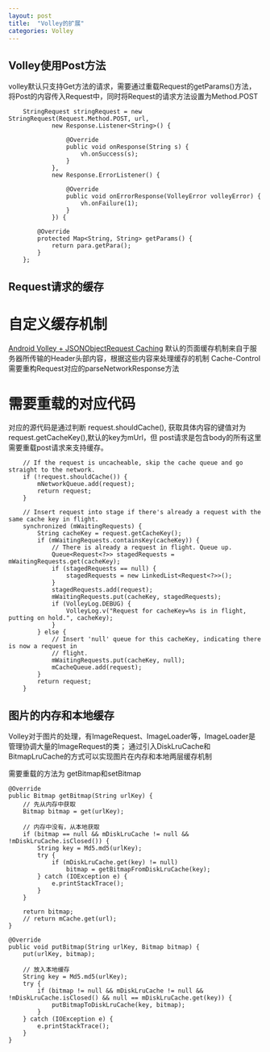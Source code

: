 ```yaml
---
layout: post
title:  "Volley的扩展"
categories: Volley
---
```


## Volley使用Post方法 ##

volley默认只支持Get方法的请求，需要通过重载Request的getParams()方法，将Post的内容传入Request中，同时将Request的请求方法设置为Method.POST

        StringRequest stringRequest = new StringRequest(Request.Method.POST, url,
                new Response.Listener<String>() {

                    @Override
                    public void onResponse(String s) {
                        vh.onSuccess(s);
                    }
                },
                new Response.ErrorListener() {

                    @Override
                    public void onErrorResponse(VolleyError volleyError) {
                        vh.onFailure(1);
                    }
                }) {

            @Override
            protected Map<String, String> getParams() {
                return para.getPara();
            }
        };

## Request请求的缓存 ##

# 自定义缓存机制 #

[Android Volley + JSONObjectRequest Caching](http://stackoverflow.com/questions/16781244/android-volley-jsonobjectrequest-caching)
默认的页面缓存机制来自于服务器所传输的Header头部内容，根据这些内容来处理缓存的机制 Cache-Control
需要重构Request对应的parseNetworkResponse方法

# 需要重载的对应代码 #

对应的源代码是通过判断 request.shouldCache(), 获取具体内容的键值对为 request.getCacheKey(),默认的key为mUrl，但
post请求是包含body的所有这里需要重载post请求来支持缓存。


        // If the request is uncacheable, skip the cache queue and go straight to the network.
        if (!request.shouldCache()) {
            mNetworkQueue.add(request);
            return request;
        }

        // Insert request into stage if there's already a request with the same cache key in flight.
        synchronized (mWaitingRequests) {
            String cacheKey = request.getCacheKey();
            if (mWaitingRequests.containsKey(cacheKey)) {
                // There is already a request in flight. Queue up.
                Queue<Request<?>> stagedRequests = mWaitingRequests.get(cacheKey);
                if (stagedRequests == null) {
                    stagedRequests = new LinkedList<Request<?>>();
                }
                stagedRequests.add(request);
                mWaitingRequests.put(cacheKey, stagedRequests);
                if (VolleyLog.DEBUG) {
                    VolleyLog.v("Request for cacheKey=%s is in flight, putting on hold.", cacheKey);
                }
            } else {
                // Insert 'null' queue for this cacheKey, indicating there is now a request in
                // flight.
                mWaitingRequests.put(cacheKey, null);
                mCacheQueue.add(request);
            }
            return request;
        }

## 图片的内存和本地缓存 ##

Volley对于图片的处理，有ImageRequest、ImageLoader等，ImageLoader是管理协调大量的ImageRequest的类；
通过引入DiskLruCache和BitmapLruCache的方式可以实现图片在内存和本地两层缓存机制

需要重载的方法为 getBitmap和setBitmap

    @Override
    public Bitmap getBitmap(String urlKey) {
        // 先从内存中获取
        Bitmap bitmap = get(urlKey);

        // 内存中没有，从本地获取
        if (bitmap == null && mDiskLruCache != null && !mDiskLruCache.isClosed()) {
            String key = Md5.md5(urlKey);
            try {
                if (mDiskLruCache.get(key) != null)
                    bitmap = getBitmapFromDiskLruCache(key);
            } catch (IOException e) {
                e.printStackTrace();
            }
        }

        return bitmap;
        // return mCache.get(url);
    }

    @Override
    public void putBitmap(String urlKey, Bitmap bitmap) {
        put(urlKey, bitmap);

        // 放入本地缓存
        String key = Md5.md5(urlKey);
        try {
            if (bitmap != null && mDiskLruCache != null && !mDiskLruCache.isClosed() && null == mDiskLruCache.get(key)) {
                putBitmapToDiskLruCache(key, bitmap);
            }
        } catch (IOException e) {
            e.printStackTrace();
        }
    }




